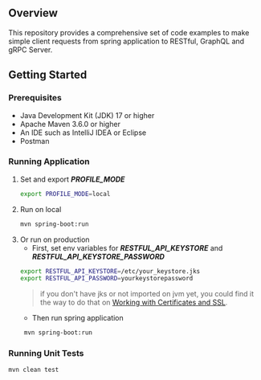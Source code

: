 ## Overview

This repository provides a comprehensive set of code examples to make simple client requests from spring application to RESTful, GraphQL and gRPC Server. 

## Getting Started

### Prerequisites

- Java Development Kit (JDK) 17 or higher
- Apache Maven 3.6.0 or higher
- An IDE such as IntelliJ IDEA or Eclipse
- Postman

### Running Application
1. Set and export ***PROFILE_MODE***
    ```sh
    export PROFILE_MODE=local
    ```
2. Run on local
    ```sh
    mvn spring-boot:run
    ```
3. Or run on production
   * First, set env variables for ***RESTFUL_API_KEYSTORE*** and ***RESTFUL_API_KEYSTORE_PASSWORD*** 
    ```sh
   export RESTFUL_API_KEYSTORE=/etc/your_keystore.jks
   export RESTFUL_API_PASSWORD=yourkeystorepassword
   ```
   > if you don't have jks or not imported on jvm yet, you could find it the way to do that on [Working with Certificates and SSL](https://docs.oracle.com/cd/E19830-01/819-4712/ablqw/index.html).  
   * Then run spring application
   ```sh
    mvn spring-boot:run
    ```
   
### Running Unit Tests
```sh
mvn clean test
```